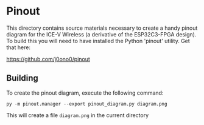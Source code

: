 # Pinout
This directory contains source materials necessary to create a handy pinout
diagram for the ICE-V Wireless (a derivative of the ESP32C3-FPGA design). To
build this you will need to have installed the Python 'pinout' utility. Get
that here:

https://github.com/j0ono0/pinout

## Building
To create the pinout diagram, execute the following command:
```
py -m pinout.manager --export pinout_diagram.py diagram.png
```
This will create a file `diagram.png` in the current directory
